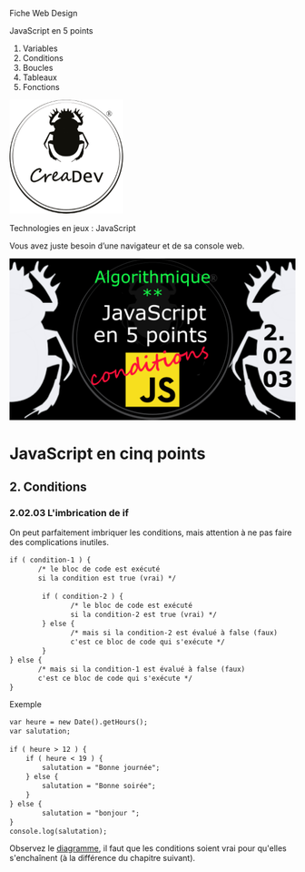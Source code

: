Fiche Web Design

JavaScript en 5 points
1.  Variables
2.  Conditions
3.  Boucles
4.  Tableaux
5.  Fonctions

[![CreaDev](../images/logo-creadev-210207-R-200.png)](http://www.creadev.ninja/)

Technologies en jeux : JavaScript

Vous avez juste besoin d’une navigateur et de sa console web.

[![Le modulo en JavaScript](../images/JS-en-5-pts-02-02-03_imbrication.png)](https://www.youtube.com/watch?v=W9KlTvff32s)

# JavaScript en cinq points
## 2. Conditions
### 2.02.03 L'imbrication de if

On peut parfaitement imbriquer les conditions, mais attention à ne pas faire des complications inutiles.

    if ( condition-1 ) {  
		   /* le bloc de code est exécuté 
           si la condition est true (vrai) */

			if ( condition-2 ) {  
				   /* le bloc de code est exécuté 
                   si la condition-2 est true (vrai) */
			} else {
				   /* mais si la condition-2 est évalué à false (faux) 
                   c'est ce bloc de code qui s'exécute */
			}
	} else {
		   /* mais si la condition-1 est évalué à false (faux) 
           c'est ce bloc de code qui s'exécute */
	}

Exemple

    var heure = new Date().getHours(); 
	var salutation;

	if ( heure > 12 ) {
		if ( heure < 19 ) {
			salutation = "Bonne journée";
		} else {
			salutation = "Bonne soirée";
		}
	} else {
			salutation = "bonjour ";
	}
	console.log(salutation);


Observez le [diagramme](../images/diagram/diagram-if-3.png), il faut que les conditions soient vrai pour qu'elles s'enchaînent (à la différence du chapitre suivant). 